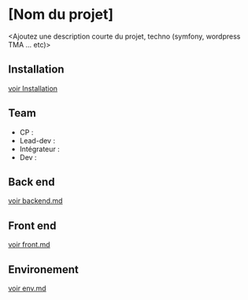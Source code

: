 # [Nom du projet]
<Ajoutez une description courte du projet, techno (symfony, wordpress TMA ... etc)>

## Installation
[voir Installation](doc/env.md#Installation)
## Team
* CP :
* Lead-dev :
* Intégrateur :
* Dev :

## Back end
[voir backend.md](doc/back.md)

## Front end
[voir front.md](doc/front.md)

## Environement
[voir env.md](doc/env.md)
